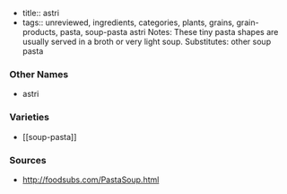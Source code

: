 - title:: astri
- tags:: unreviewed, ingredients, categories, plants, grains, grain-products, pasta, soup-pasta
astri Notes: These tiny pasta shapes are usually served in a broth or very light soup. Substitutes: other soup pasta

### Other Names

* astri

### Varieties

* [[soup-pasta]]

### Sources
* http://foodsubs.com/PastaSoup.html
